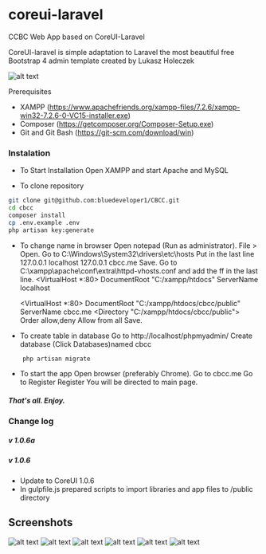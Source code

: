 # coreui-laravel
CCBC Web App based on CoreUI-Laravel

CoreUI-laravel is simple adaptation to Laravel the most beautiful free Bootstrap 4 admin template created by Lukasz Holeczek

![alt text](https://raw.githubusercontent.com/taboritis/coreui-laravel/master/sample_charts.png)

Prerequisites
- XAMPP (https://www.apachefriends.org/xampp-files/7.2.6/xampp-win32-7.2.6-0-VC15-installer.exe)
- Composer (https://getcomposer.org/Composer-Setup.exe)
- Git and Git Bash (https://git-scm.com/download/win)

### Instalation
- To Start Installation 
Open XAMPP and start Apache and MySQL

- To clone repository
```bash
git clone git@github.com:bluedeveloper1/CBCC.git
cd cbcc
composer install
cp .env.example .env
php artisan key:generate
```

- To change name in browser
Open notepad (Run as administrator). File > Open.
Go to C:\Windows\System32\drivers\etc\hosts
Put in the last line
	127.0.0.1 localhost
	127.0.0.1 cbcc.me
Save.
Go to C:\xampp\apache\conf\extra\httpd-vhosts.conf and add the ff in the last line.
	<VirtualHost *:80>
		DocumentRoot "C:/xampp/htdocs"
		ServerName localhost
	</VirtualHost>

	<VirtualHost *:80>
		DocumentRoot "C:/xampp/htdocs/cbcc/public"
		ServerName cbcc.me
		<Directory "C:/xampp/htdocs/cbcc/public">
			Order allow,deny
			Allow from all
		</Directory>
	</VirtualHost>
Save.


- To create table in database
Go to http://localhost/phpmyadmin/
Create database (Click Databases)named cbcc

```bash
	php artisan migrate
```

- To start the app
Open browser (preferably Chrome).
Go to cbcc.me
Go to Register
Register
You will be directed to main page.



##### That's all. Enjoy.

### Change log
##### v 1.0.6a
##### v 1.0.6
- Update to CoreUI 1.0.6
- In gulpfile.js prepared scripts to import libraries and app files to /public directory

## Screenshots

![alt text](https://raw.githubusercontent.com/taboritis/coreui-laravel/master/sample_charts.png)
![alt text](https://raw.githubusercontent.com/taboritis/coreui-laravel/master/sample_cards.png)
![alt text](https://raw.githubusercontent.com/taboritis/coreui-laravel/master/sample_charts.png)
![alt text](https://raw.githubusercontent.com/taboritis/coreui-laravel/master/sample_switches.png)
![alt text](https://raw.githubusercontent.com/taboritis/coreui-laravel/master/sample_tabs.png)
![alt text](https://raw.githubusercontent.com/taboritis/coreui-laravel/master/sample_widgets.png)
